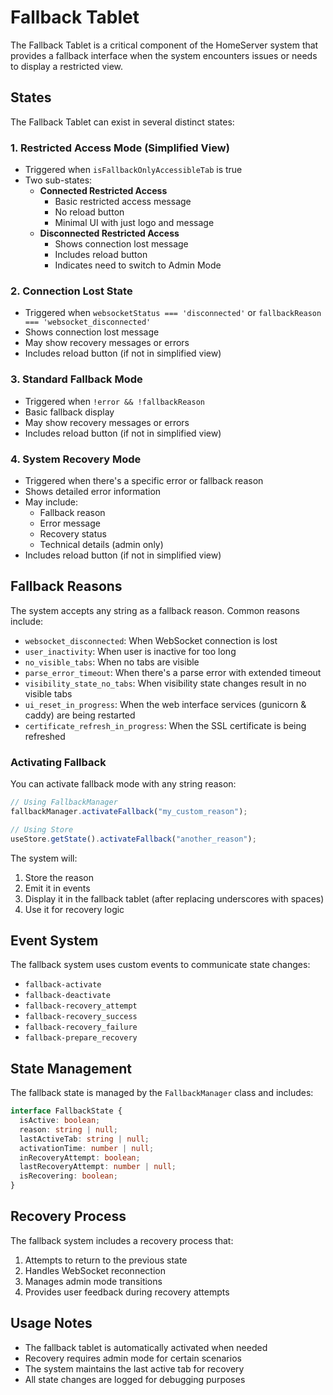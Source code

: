 # Fallback Tablet

The Fallback Tablet is a critical component of the HomeServer system that provides a fallback interface when the system encounters issues or needs to display a restricted view.

## States

The Fallback Tablet can exist in several distinct states:

### 1. Restricted Access Mode (Simplified View)
- Triggered when `isFallbackOnlyAccessibleTab` is true
- Two sub-states:
  - **Connected Restricted Access**
    - Basic restricted access message
    - No reload button
    - Minimal UI with just logo and message
  - **Disconnected Restricted Access**
    - Shows connection lost message
    - Includes reload button
    - Indicates need to switch to Admin Mode

### 2. Connection Lost State
- Triggered when `websocketStatus === 'disconnected'` or `fallbackReason === 'websocket_disconnected'`
- Shows connection lost message
- May show recovery messages or errors
- Includes reload button (if not in simplified view)

### 3. Standard Fallback Mode
- Triggered when `!error && !fallbackReason`
- Basic fallback display
- May show recovery messages or errors
- Includes reload button (if not in simplified view)

### 4. System Recovery Mode
- Triggered when there's a specific error or fallback reason
- Shows detailed error information
- May include:
  - Fallback reason
  - Error message
  - Recovery status
  - Technical details (admin only)
- Includes reload button (if not in simplified view)

## Fallback Reasons

The system accepts any string as a fallback reason. Common reasons include:

- `websocket_disconnected`: When WebSocket connection is lost
- `user_inactivity`: When user is inactive for too long
- `no_visible_tabs`: When no tabs are visible
- `parse_error_timeout`: When there's a parse error with extended timeout
- `visibility_state_no_tabs`: When visibility state changes result in no visible tabs
- `ui_reset_in_progress`: When the web interface services (gunicorn & caddy) are being restarted
- `certificate_refresh_in_progress`: When the SSL certificate is being refreshed

### Activating Fallback

You can activate fallback mode with any string reason:

```typescript
// Using FallbackManager
fallbackManager.activateFallback("my_custom_reason");

// Using Store
useStore.getState().activateFallback("another_reason");
```

The system will:
1. Store the reason
2. Emit it in events
3. Display it in the fallback tablet (after replacing underscores with spaces)
4. Use it for recovery logic

## Event System

The fallback system uses custom events to communicate state changes:

- `fallback-activate`
- `fallback-deactivate`
- `fallback-recovery_attempt`
- `fallback-recovery_success`
- `fallback-recovery_failure`
- `fallback-prepare_recovery`

## State Management

The fallback state is managed by the `FallbackManager` class and includes:

```typescript
interface FallbackState {
  isActive: boolean;
  reason: string | null;
  lastActiveTab: string | null;
  activationTime: number | null;
  inRecoveryAttempt: boolean;
  lastRecoveryAttempt: number | null;
  isRecovering: boolean;
}
```

## Recovery Process

The fallback system includes a recovery process that:
1. Attempts to return to the previous state
2. Handles WebSocket reconnection
3. Manages admin mode transitions
4. Provides user feedback during recovery attempts

## Usage Notes

- The fallback tablet is automatically activated when needed
- Recovery requires admin mode for certain scenarios
- The system maintains the last active tab for recovery
- All state changes are logged for debugging purposes
